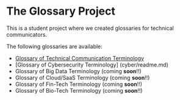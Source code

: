 # The Glossary Project

This is a student project where we created glossaries for technical communicators. 

The following glossaries are available:
* [Glossary of Technical Communication Terminology](TC/README.md)
* [Glossary of Cybersecurity Terminology] (cyber/readme.md)
* Glossary of Big Data Terminology (coming **soon**!!)
* Glossary of Cloud/SaaS Terminology (coming **soon**!!)
* Glossary of Fin-Tech Terminology (coming **soon**!!)
* Glossary of Bio-Tech Terminology (coming **soon**!!)
